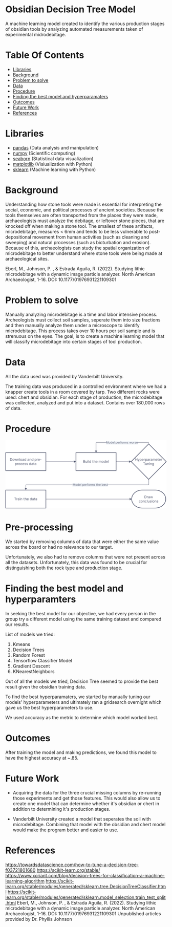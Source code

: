 # Obsidian Decision Tree Model
A machine learning model created to identify the various production stages of obsidian tools by analyzing automated measurements taken of experimental midrodebitage.

# Table Of Contents
-  [Libraries](#libraries)
-  [Background](#background)
-  [Problem to solve](#problem-to-solve)
-  [Data](#data)
-  [Procedure](#procedure)
-  [Finding the best model and hyperparamaters](#finding-the-best-model-and-hyperparamters)
-  [Outcomes](#outcomes)
-  [Future Work](#future-work)
-  [References](#references)

# Libraries
- [pandas](https://pandas.pydata.org/) (Data analysis and manipulation)
- [numpy](https://numpy.org/) (Scientific computing)
- [seaborn](https://seaborn.pydata.org/) (Statistical data visualization)
- [matplotlib](https://matplotlib.org/) (Visiualization with Python) 
- [sklearn](https://scikit-learn.org) (Machine learning with Python)

# Background
Understanding how stone tools were made is essential for interpreting the social, economic, and political processes of ancient societies. Because the tools themselves are often transported from the places they were made, archaeologists must analyze the debitage, or leftover stone pieces, that are knocked off when making a stone tool. The smallest of these artifacts, microdebitage, measures < 6mm and tends to be less vulnerable to post-depositional movement from human activities (such as cleaning and sweeping) and natural processes (such as bioturbation and erosion). Because of this, archaeologists can study the spatial organization of microdebitage to better understand where stone tools were being made at archaeological sites.

Eberl, M., Johnson, P. , & Estrada Aguila, R. (2022). Studying lithic microdebitage with a dynamic image particle analyzer. North American Archaeologist, 1-16. DOI: 10.1177/01976931221109301 

# Problem to solve
Manually analyzing microdebitage is a time and labor intensive process. Archeologists must collect soil samples, seperate them into size fractions and then manually analyze them under a microscope to identify microdebitage. This process takes over 10 hours per soil sample and is strenuous on the eyes. The goal, is to create a machine learning model that will classify microdebitage into certain stages of tool production.

# Data
All the data used was provided by Vanderbilt University.

The training data was produced in a controlled environment where we had a knapper create tools in a room covered by tarp. Two different rocks were used: chert and obsidian. For each stage of production, the microdebitage was collected, analyzed and put into a dataset. Contains over 180,000 rows of data.

# Procedure
![Procedure](Procedure.png)

# Pre-processing
We started by removing columns of data that were either the same value across the board or had no relevance to our target.

Unfortunately, we also had to remove columns that were not present across all the datasets. Unfortunately, this data was found to be crucial for distinguishing both the rock type and production stage.

# Finding the best model and hyperparamters
In seeking the best model for our objective, we had every person in the group try a different model using the same training dataset and compared our results.

List of models we tried:
1. Kmeans
2. Decision Trees
3. Random Forest
4. Tensorflow Classifier Model
5. Gradient Descent
6. KNearestNeighbors

Out of all the models we tried, Decision Tree seemed to provide the best result given the obsidian training data.

To find the best hyperparamaters, we started by manually tuning our models' hyperparameters and ultimately ran a gridsearch overnight which gave us the best hyperparameters to use.

We used accuracy as the metric to determine which model worked best.

# Outcomes
After training the model and making predictions, we found this model to have the highest accuracy at ~.85.

# Future Work
- Acquiring the data for the three crucial missing columns by re-running those experiments and get those features. This would also allow us to create one model that can determine whether it's obsidian or chert in addition to determining it's production stages.

- Vanderbilt University created a model that seperates the soil with microdebitage. Combining that model with the obsidian and chert model would make the program better and easier to use.

# References
https://towardsdatascience.com/how-to-tune-a-decision-tree-f03721801680 
https://scikit-learn.org/stable/ 
https://www.xoriant.com/blog/decision-trees-for-classification-a-machine-learning-algorithm
https://scikit-learn.org/stable/modules/generated/sklearn.tree.DecisionTreeClassifier.html
https://scikit-learn.org/stable/modules/generated/sklearn.model_selection.train_test_split.html
Eberl, M., Johnson, P. , & Estrada Aguila, R. (2022). Studying lithic microdebitage with a dynamic image particle analyzer. North American Archaeologist, 1-16. DOI: 10.1177/01976931221109301 
Unpublished articles provided by Dr. Phyllis Johnson